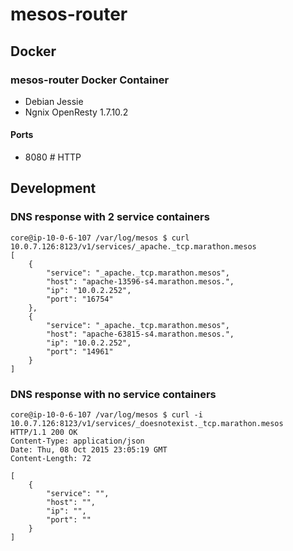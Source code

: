 # mesos-router

## Docker

### mesos-router Docker Container
  - Debian Jessie
  - Ngnix OpenResty 1.7.10.2

#### Ports

- 8080 # HTTP

## Development

### DNS response with 2 service containers

    core@ip-10-0-6-107 /var/log/mesos $ curl 10.0.7.126:8123/v1/services/_apache._tcp.marathon.mesos
    [
        {
            "service": "_apache._tcp.marathon.mesos",
            "host": "apache-13596-s4.marathon.mesos.",
            "ip": "10.0.2.252",
            "port": "16754"
        },
        {
            "service": "_apache._tcp.marathon.mesos",
            "host": "apache-63815-s4.marathon.mesos.",
            "ip": "10.0.2.252",
            "port": "14961"
        }
    ]

### DNS response with no service containers

    core@ip-10-0-6-107 /var/log/mesos $ curl -i 10.0.7.126:8123/v1/services/_doesnotexist._tcp.marathon.mesos
    HTTP/1.1 200 OK
    Content-Type: application/json
    Date: Thu, 08 Oct 2015 23:05:19 GMT
    Content-Length: 72

    [
        {
            "service": "",
            "host": "",
            "ip": "",
            "port": ""
        }
    ]
